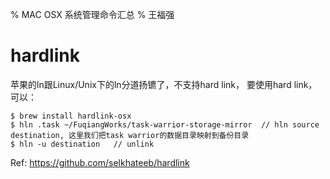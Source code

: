 % MAC OSX 系统管理命令汇总
% 王福强

# hardlink 

苹果的ln跟Linux/Unix下的ln分道扬镳了，不支持hard link， 要使用hard link，可以：

~~~~~~~ {.bash}
$ brew install hardlink-osx
$ hln .task ~/FuqiangWorks/task-warrior-storage-mirror  // hln source destination, 这里我们把task warrior的数据目录映射到备份目录
$ hln -u destination   // unlink
~~~~~~~

Ref: <https://github.com/selkhateeb/hardlink>



